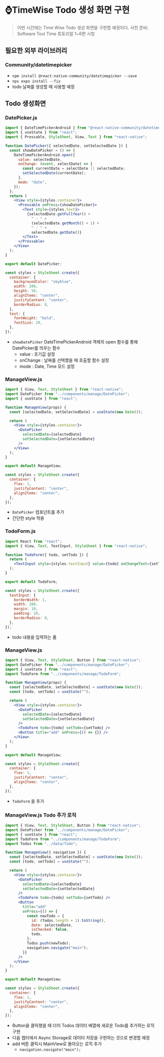 # ⌚TimeWise Todo 생성 화면 구현

> 이번 시간에는 Time Wise Todo 생성 화면을 구현할 예정이다.
> 사전 준비: Software Tool Time 튜토리얼 1~6편 시청

## 필요한 외부 라이브러리

### Community/datetimepicker

- `npm install @react-native-community/datetimepicker --save`
- `npx expo install --fix`
- todo 날짜를 생성할 때 사용할 예정

## Todo 생성화면

### DatePicker.js

```jsx
import { DateTimePickerAndroid } from "@react-native-community/datetimepicker";
import { useState } from "react";
import { Pressable, StyleSheet, View, Text } from "react-native";

function DatePicker({ selectedDate, setSelectedDate }) {
  const showDatePicker = () => {
    DateTimePickerAndroid.open({
      value: selectedDate,
      onChange: (event, selectDate) => {
        const currentDate = selectDate || selectedDate;
        setSelectedDate(currentDate);
      },
      mode: "date",
    });
  };
  return (
    <View style={styles.container}>
      <Pressable onPress={showDatePicker}>
        <Text style={styles.text}>
          {selectedDate.getFullYear() +
            " - " +
            (selectedDate.getMonth() + 1) +
            " - " +
            selectedDate.getDate()}
        </Text>
      </Pressable>
    </View>
  );
}

export default DatePicker;

const styles = StyleSheet.create({
  container: {
    backgroundColor: "skyblue",
    width: 200,
    height: 50,
    alignItems: "center",
    justifyContent: "center",
    borderRadius: 8,
  },
  text: {
    fontWeight: "bold",
    fontSize: 20,
  },
});
```

- `showDatePicker` DateTimePickerAndroid 객체의 open 함수를 통해 DatePicker를 띄우는 함수
  - value : 초기값 설정
  - onChange : 날짜를 선택했을 때 호출할 함수 설정
  - mode : Date, Time 모드 설정

### ManageView.js

```jsx
import { View, Text, StyleSheet } from "react-native";
import DatePicker from "../components/manage/DatePicker";
import { useState } from "react";

function ManageView(props) {
  const [selectedDate, setSelectedDate] = useState(new Date());

  return (
    <View style={styles.container}>
      <DatePicker
        selectedDate={selectedDate}
        setSelectedDate={setSelectedDate}
      />
    </View>
  );
}

export default ManageView;

const styles = StyleSheet.create({
  container: {
    flex: 1,
    justifyContent: "center",
    alignItems: "center",
  },
});
```

- `DatePicker` 컴포넌트를 추가
- 간단한 style 적용

### TodoForm.js

```jsx
import React from "react";
import { View, Text, TextInput, StyleSheet } from "react-native";

function TodoForm({ todo, setTodo }) {
  return (
    <TextInput style={styles.textInput} value={todo} onChangeText={setTodo} />
  );
}

export default TodoForm;

const styles = StyleSheet.create({
  textInput: {
    borderWidth: 1,
    width: 200,
    margin: 10,
    padding: 10,
    borderRadius: 8,
  },
});
```

- todo 내용을 입력하는 폼

### ManageView.js

```jsx
import { View, Text, StyleSheet, Button } from "react-native";
import DatePicker from "../components/manage/DatePicker";
import { useState } from "react";
import TodoForm from "../components/manage/TodoForm";

function ManageView(props) {
  const [selectedDate, setSelectedDate] = useState(new Date());
  const [todo, setTodo] = useState("");

  return (
    <View style={styles.container}>
      <DatePicker
        selectedDate={selectedDate}
        setSelectedDate={setSelectedDate}
      />
      <TodoForm todo={todo} setTodo={setTodo} />
      <Button title="add" onPress={() => {}} />
    </View>
  );
}

export default ManageView;

const styles = StyleSheet.create({
  container: {
    flex: 1,
    justifyContent: "center",
    alignItems: "center",
  },
});
```

- `TodoForm` 을 추가

### ManageView.js Todo 추가 로직

```jsx
import { View, Text, StyleSheet, Button } from "react-native";
import DatePicker from "../components/manage/DatePicker";
import { useState } from "react";
import TodoForm from "../components/manage/TodoForm";
import Todos from "../data/Todo";

function ManageView({ navigation }) {
  const [selectedDate, setSelectedDate] = useState(new Date());
  const [todo, setTodo] = useState("");

  return (
    <View style={styles.container}>
      <DatePicker
        selectedDate={selectedDate}
        setSelectedDate={setSelectedDate}
      />
      <TodoForm todo={todo} setTodo={setTodo} />
      <Button
        title="add"
        onPress={() => {
          const newTodo = {
            id: (Todos.length + 1).toString(),
            date: selectedDate,
            isChecked: false,
            todo,
          };
          Todos.push(newTodo);
          navigation.navigate("main");
        }}
      />
    </View>
  );
}

export default ManageView;

const styles = StyleSheet.create({
  container: {
    flex: 1,
    justifyContent: "center",
    alignItems: "center",
  },
});
```

- Button을 클릭했을 때 더미 Todos 데이터 배열에 새로운 Todo를 추가하는 로직 구현
- 다음 챕터에서 Async Storage로 데이터 저장을 구현하는 것으로 변경할 예정
- add 버튼 클릭시 MainView로 돌아오는 로직 추가
  - `navigation.navigate("main");`
